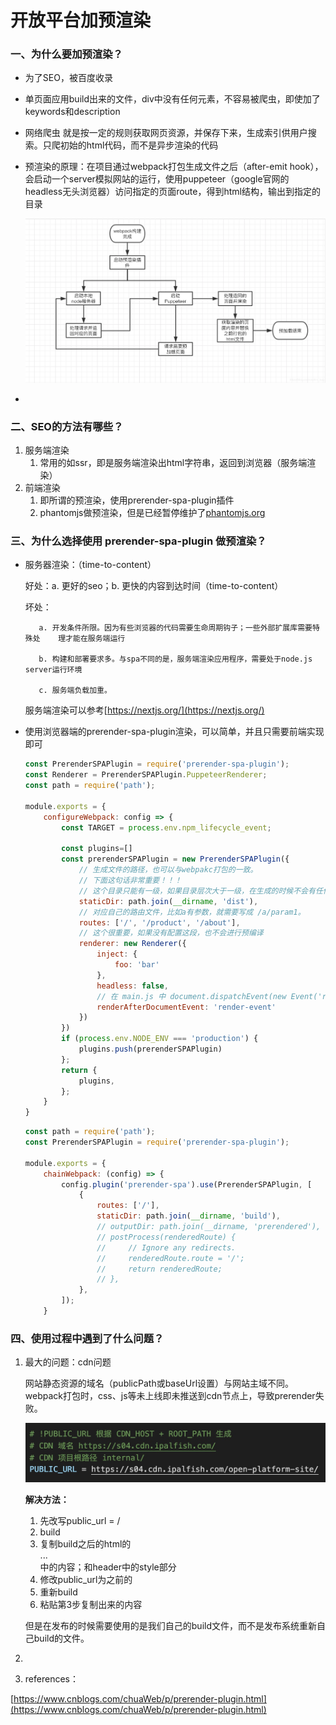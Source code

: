 # 开放平台加预渲染

### 一、为什么要加预渲染？

        

- 为了SEO，被百度收录
- 单页面应用build出来的文件，div中没有任何元素，不容易被爬虫，即使加了keywords和description
- 网络爬虫 就是按一定的规则获取网页资源，并保存下来，生成索引供用户搜索。只爬初始的html代码，而不是异步渲染的代码
- 预渲染的原理：在项目通过webpack打包生成文件之后（after-emit hook），会启动一个server模拟网站的运行，使用puppeteer（google官网的headless无头浏览器）访问指定的页面route，得到html结构，输出到指定的目录
    
    ![Untitled](%E5%BC%80%E6%94%BE%E5%B9%B3%E5%8F%B0%E5%8A%A0%E9%A2%84%E6%B8%B2%E6%9F%93%200fb9ca685ecd43349db638a2eaf04073/Untitled.png)
    
- 

### 二、SEO的方法有哪些？

1. 服务端渲染
    1. 常用的如ssr，即是服务端渲染出html字符串，返回到浏览器（服务端渲染）
2. 前端渲染
    1. 即所谓的预渲染，使用prerender-spa-plugin插件
    2. phantomjs做预渲染，但是已经暂停维护了[phantomjs.org](http://phantomjs.org/)

### 三、为什么选择使用 prerender-spa-plugin 做预渲染？

- 服务器渲染：（time-to-content）
    
    好处：a. 更好的seo；b. 更快的内容到达时间（time-to-content）
    
    坏处：
    
         a. 开发条件所限。因为有些浏览器的代码需要生命周期钩子；一些外部扩展库需要特殊处    理才能在服务端运行
    
         b. 构建和部署要求多。与spa不同的是，服务端渲染应用程序，需要处于node.js server运行环境
    
         c. 服务端负载加重。
    
    服务端渲染可以参考[https://nextjs.org/](https://nextjs.org/)
    
- 使用浏览器端的prerender-spa-plugin渲染，可以简单，并且只需要前端实现即可
    
    ```jsx
    const PrerenderSPAPlugin = require('prerender-spa-plugin');
    const Renderer = PrerenderSPAPlugin.PuppeteerRenderer;
    const path = require('path');
    
    module.exports = {
        configureWebpack: config => {
            const TARGET = process.env.npm_lifecycle_event;
            
            const plugins=[]
            const prerenderSPAPlugin = new PrerenderSPAPlugin({
                // 生成文件的路径，也可以与webpakc打包的一致。
                // 下面这句话非常重要！！！
                // 这个目录只能有一级，如果目录层次大于一级，在生成的时候不会有任何错误提示，在预渲染的时候只会卡着不动。
                staticDir: path.join(__dirname, 'dist'),
                // 对应自己的路由文件，比如a有参数，就需要写成 /a/param1。
                routes: ['/', '/product', '/about'],
                // 这个很重要，如果没有配置这段，也不会进行预编译
                renderer: new Renderer({
                    inject: {
                        foo: 'bar'
                    },
                    headless: false,
                    // 在 main.js 中 document.dispatchEvent(new Event('render-event'))，两者的事件名称要对应上。
                    renderAfterDocumentEvent: 'render-event'
                })
            })
            if (process.env.NODE_ENV === 'production') {
                plugins.push(prerenderSPAPlugin)
            };    
            return {
                plugins,
            };
        }
    }
    ```
    
    ```jsx
    const path = require('path');
    const PrerenderSPAPlugin = require('prerender-spa-plugin');
    
    module.exports = {
        chainWebpack: (config) => {
            config.plugin('prerender-spa').use(PrerenderSPAPlugin, [
                {
                    routes: ['/'],
                    staticDir: path.join(__dirname, 'build'),
                    // outputDir: path.join(__dirname, 'prerendered'),
                    // postProcess(renderedRoute) {
                    //     // Ignore any redirects.
                    //     renderedRoute.route = '/';
                    //     return renderedRoute;
                    // },
                },
            ]);
        }
    ```
    

### 四、使用过程中遇到了什么问题？

1. 最大的问题：cdn问题
    
    网站静态资源的域名（publicPath或baseUrl设置）与网站主域不同。webpack打包时，css、js等未上线即未推送到cdn节点上，导致prerender失败。
    
    ![Untitled](%E5%BC%80%E6%94%BE%E5%B9%B3%E5%8F%B0%E5%8A%A0%E9%A2%84%E6%B8%B2%E6%9F%93%200fb9ca685ecd43349db638a2eaf04073/Untitled%201.png)
    
    **解决方法：**
    
    1. 先改写public_url = /
    2. build
    3. 复制build之后的html的<div id='app'>...</div>中的内容；和header中的style部分
    4. 修改public_url为之前的
    5. 重新build
    6. 粘贴第3步复制出来的内容
    
    但是在发布的时候需要使用的是我们自己的build文件，而不是发布系统重新自己build的文件。
    
2. 

0. references：

[https://www.cnblogs.com/chuaWeb/p/prerender-plugin.html](https://www.cnblogs.com/chuaWeb/p/prerender-plugin.html)